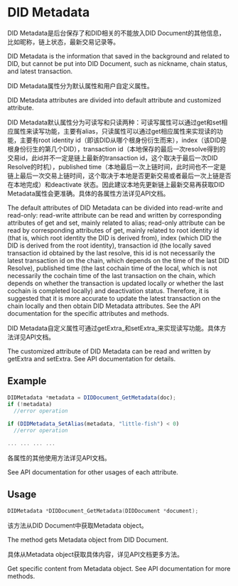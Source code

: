 # DID Metadata

DID Metadata是后台保存了和DID相关的不能放入DID Document的其他信息，比如昵称，链上状态，最新交易记录等。

DID Metadata is the information that saved in the background and related to DID, but cannot be put into DID Document, such as nickname, chain status, and latest transaction.

DID Metadata属性分为默认属性和用户自定义属性。

DID Metadata attributes are divided into default attribute and customized attribute.

DID Metadata默认属性分为可读写和只读两种：可读写属性可以通过get和set相应属性来读写功能，主要有alias，只读属性可以通过get相应属性来实现读的功能，主要有root identity id（即该DID从哪个根身份衍生而来），index（该DID是根身份衍生的第几个DID），transaction id（本地保存的最后一次resolve得到的交易id，此id并不一定是链上最新的transaction id，这个取决于最后一次DID Resolve的时机），published time（本地最后一次上链时间，此时间也不一定是链上最后一次交易上链时间，这个取决于本地是否更新交易或者最后一次上链是否在本地完成）和deactivate 状态。因此建议本地先更新链上最新交易再获取DID Metadata属性会更准确。具体的各属性方法详见API文档。

The default attributes of DID Metadata can be divided into read-write and read-only: read-write attribute can be read and written by corresponding attributes of get and set, mainly related to alias; read-only attribute can be read by corresponding attributes of get, mainly related to root identity id (that is, which root identity the DID is derived from), index (which DID the DID is derived from the root identity), transaction id (the locally saved transaction id obtained by the last resolve, this id is not necessarily the latest transaction id on the chain, which depends on the time of the last DID Resolve), published time (the last cochain time of the local, which is not necessarily the cochain time of the last transaction on the chain, which depends on whether the transaction is updated locally or whether the last cochain is completed locally) and deactivation status. Therefore, it is suggested that it is more accurate to update the latest transaction on the chain locally and then obtain DID Metadata attributes. See the API documentation for the specific attributes and methods.

DID Metadata自定义属性可通过getExtra_和setExtra_来实现读写功能。具体方法详见API文档。

The customized attribute of DID Metadata can be read and written by getExtra and setExtra. See API documentation for details.

## Example

```typescript
DIDMetadata *metadata = DIDDocument_GetMetadata(doc);
if (!metadata)
  //error operation
  
if (DIDMetadata_SetAlias(metadata, "little-fish") < 0)
  //error operation

... ... ... ...
```

各属性的其他使用方法详见API文档。

See API documentation for other usages of each attribute.

## Usage

```c
DIDMetadata *DIDDocument_GetMetadata(DIDDocument *document);
```

该方法从DID Document中获取Metadata object。

The method gets Metadata object from DID Document.

具体从Metadata object获取具体内容，详见API文档更多方法。

Get specific content from Metadata object. See API documentation for more methods.
